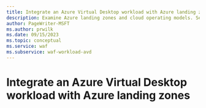 ```yaml
---
title: Integrate an Azure Virtual Desktop workload with Azure landing zones
description: Examine Azure landing zones and cloud operating models. See the responsibilities of platform teams and workload teams in Azure Virtual Desktop design areas.
author: PageWriter-MSFT
ms.author: prwilk
ms.date: 09/15/2023
ms.topic: conceptual
ms.service: waf
ms.subservice: waf-workload-avd
---
```


# Integrate an Azure Virtual Desktop workload with Azure landing zones
